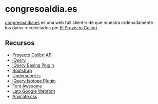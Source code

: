 congresoaldia.es
=============

 [congresoaldia.es](http://congresoaldia.es) es una web full client-side que muestra ordenadamente los datos recolectados por [El Proyecto Colibrí](https://proyectocolibri.com).


Recursos
------------

* [Proyecto Colibrí API](http://proyectocolibri.es/documentacion/)
* [jQuery](http://jquery.com/)
* [jQuery Easing Plugin](http://gsgd.co.uk/sandbox/jquery/easing/)
* [Bootstrap](http://getbootstrap.com/2.3.2/)
* [Underscore.js](http://underscorejs.org/)
* [jQuery Isotope Plugin](http://isotope.metafizzy.co/)
* [Font Awesome](http://fortawesome.github.io/Font-Awesome/)
* [Lato Google Webfont](http://www.google.com/fonts/specimen/Lato)
* [Animate.css](http://daneden.me/animate/)
